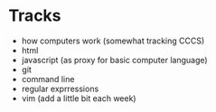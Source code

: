 # Tracks

- how computers work (somewhat tracking CCCS)
- html
- javascript (as proxy for basic computer language)
- git
- command line
- regular exprressions
- vim (add a little bit each week)

